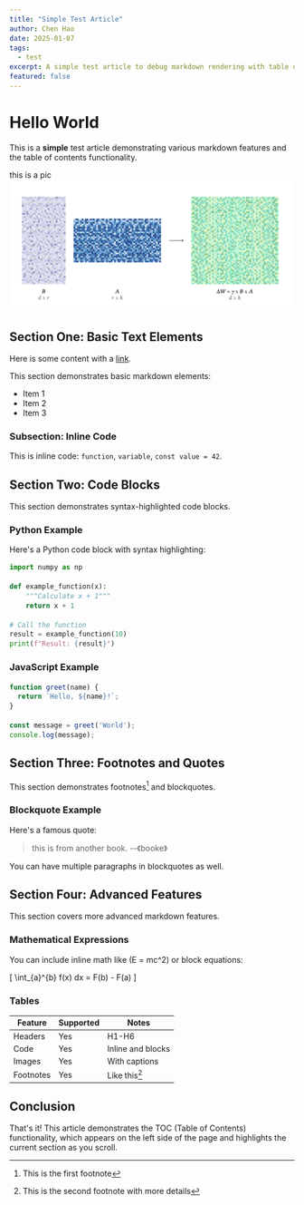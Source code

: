 ```yaml
---
title: "Simple Test Article"
author: Chen Hao
date: 2025-01-07
tags:
  - test
excerpt: A simple test article to debug markdown rendering with table of contents.
featured: false
---
```


# Hello World

This is a **simple** test article demonstrating various markdown features and the table of contents functionality.

this is a pic ![](/blog/img/lora.png)

## Section One: Basic Text Elements

Here is some content with a [link](https://example.com).

This section demonstrates basic markdown elements:

- Item 1
- Item 2
- Item 3

### Subsection: Inline Code

This is inline code: `function`, `variable`, `const value = 42`.

## Section Two: Code Blocks

This section demonstrates syntax-highlighted code blocks.

### Python Example

Here's a Python code block with syntax highlighting:

```python
import numpy as np

def example_function(x):
    """Calculate x + 1"""
    return x + 1

# Call the function
result = example_function(10)
print(f"Result: {result}")
```

### JavaScript Example

```javascript
function greet(name) {
  return `Hello, ${name}!`;
}

const message = greet('World');
console.log(message);
```

## Section Three: Footnotes and Quotes

This section demonstrates footnotes[^1] and blockquotes.

### Blockquote Example

Here's a famous quote:

> this is from another book.
>                      --《booke》

You can have multiple paragraphs in blockquotes as well.

## Section Four: Advanced Features

This section covers more advanced markdown features.

### Mathematical Expressions

You can include inline math like \(E = mc^2\) or block equations:

\[
\int_{a}^{b} f(x) dx = F(b) - F(a)
\]

### Tables

| Feature | Supported | Notes |
|---------|-----------|-------|
| Headers | Yes | H1-H6 |
| Code | Yes | Inline and blocks |
| Images | Yes | With captions |
| Footnotes | Yes | Like this[^2] |

## Conclusion

That's it! This article demonstrates the TOC (Table of Contents) functionality, which appears on the left side of the page and highlights the current section as you scroll.

[^1]: This is the first footnote
[^2]: This is the second footnote with more details